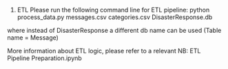 1. ETL
Please run the following command line for ETL pipeline:
python process_data.py messages.csv categories.csv DisasterResponse.db

where instead of DisasterResponse a different db name can be used (Table name = Message)

More information about ETL logic, please refer to a relevant NB: ETL Pipeline Preparation.ipynb